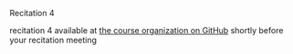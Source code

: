 
<div class="recitation">
<div class="column_date">
<p markdown="block">
Recitation  4<br>

</p>
</div>

<div class="column_recitation">
<p markdown="block">


recitation 4 available at [the course organization on GitHub](https://github.com/nyu-cs201-s20) shortly before your recitation meeting 

</p>
</div>

</div>
